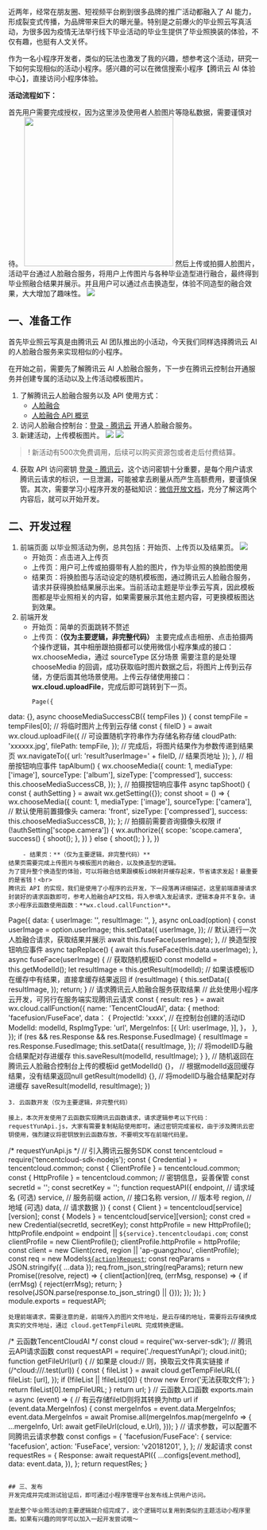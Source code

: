近两年，经常在朋友圈、短视频平台刷到很多品牌的推广活动都融入了 AI 能力，形成裂变式传播，为品牌带来巨大的曝光量。特别是之前爆火的毕业照云写真活动，为很多因为疫情无法举行线下毕业活动的毕业生提供了毕业照换装的体验，不仅有趣，也挺有人文关怀。



作为一名小程序开发者，类似的玩法也激发了我的兴趣，想参考这个活动，研究一下如何实现相似的活动小程序。感兴趣的可以在微信搜索小程序【腾讯云 AI 体验中心】，直接访问小程序体验。

**活动流程如下：**

首先用户需要完成授权，因为这里涉及使用者人脸图片等隐私数据，需要谨慎对待。
<img src="https://qcloudimg.tencent-cloud.cn/raw/53405f88d891b5fd450db21bcc1a1944.png" width="300px">
然后上传或拍摄人脸图片，活动平台通过人脸融合服务，将用户上传图片与各种毕业造型进行融合，最终得到毕业照融合结果并展示。并且用户可以通过点击换造型，体验不同造型的融合效果，大大增加了趣味性。
<img src="https://qcloudimg.tencent-cloud.cn/raw/55c1514a376b3939e4bd579652aae769.png" length="606px">

## 一、准备工作
首先毕业照云写真是由腾讯云 AI 团队推出的小活动，今天我们同样选择腾讯云 AI 的人脸融合服务来实现相似的小程序。



在开始之前，需要先了解腾讯云 AI 人脸融合服务，下一步在腾讯云控制台开通服务并创建专属的活动以及上传活动模板图片。
1. 了解腾讯云人脸融合服务以及 API 使用方式：
	- [人脸融合](https://cloud.tencent.com.cn/product/facefusion)
	- [人脸融合 API 概览](https://cloud.tencent.com.cn/document/product/670/31052)
2. 访问人脸融合控制台：[登录 - 腾讯云](https://console.cloud.tencent.com/facefusion) 开通人脸融合服务。
3. 新建活动，上传模板图片。
![](https://qcloudimg.tencent-cloud.cn/raw/8f74635aa331f110add267a8a4753026.png)
![](https://qcloudimg.tencent-cloud.cn/raw/9de04d9d8070723b1b41a878719f7b4b.png)
>! 新活动有500次免费调用，后续可以购买资源包或者走后付费结算。
4. 获取 API 访问密钥 [登录 - 腾讯云](https://console.cloud.tencent.com/cam/capi)，这个访问密钥十分重要，是每个用户请求腾讯云请求的标识，一旦泄漏，可能被拿去刷量从而产生高额费用，要谨慎保管。其次，需要学习小程序开发的基础知识：[微信开放文档](https://developers.weixin.qq.com/miniprogram/dev/framework/)，充分了解这两个内容后，就可以开始开发。

## 二、开发过程
1. 前端页面
以毕业照活动为例，总共包括：开始页、上传页以及结果页。
![](https://qcloudimg.tencent-cloud.cn/raw/46b6814fd42fe832953e32d4aec77d0a.png)
	- 开始页：点击进入上传页
	- 上传页：用户可上传或拍摄带有人脸的图片，作为毕业照的换脸图使用
	- 结果页：将换脸图与活动设定的随机模板图，通过腾讯云人脸融合服务，请求并获得换脸结果展示出来。当前活动主题是毕业季云写真，因此模板图都是毕业照相关的内容，如果需要展示其他主题内容，可更换模板图达到效果。
2. 前端开发
	- 开始页：简单的页面跳转不赘述
	- 上传页：**（仅为主要逻辑，非完整代码）**
		主要完成点击相册、点击拍摄两个操作逻辑，其中相册跟拍摄都可以使用微信小程序集成的接口：wx.chooseMedia，通过 sourceType 区分场景
		需要注意的是处理 chooseMedia 的回调，成功获取临时图片数据之后，将图片上传到云存储，方便后面其他场景使用。上传云存储使用接口：**wx.cloud.uploadFile**，完成后即可跳转到下一页。
		```
		Page({
  data: {},
  async chooseMediaSuccessCB({ tempFiles }) {
    const tempFile = tempFiles[0];
    // 将临时图片上传到云存储
    const { fileID } = await wx.cloud.uploadFile({
      // 可设置随机字符串作为存储名称存储
      cloudPath: 'xxxxxx.jpg',
      filePath: tempFile,
    });
    // 完成后，将图片结果作为参数传递到结果页
    wx.navigateTo({
      url: 'result?userImage=' + fileID, // 结果页地址
    });
  },
  // 相册按钮响应事件
  tapAlbum() {
    wx.chooseMedia({
      count: 1,
      mediaType: ['image'],
      sourceType: ['album'],
      sizeType: ['compressed'],
      success: this.chooseMediaSuccessCB,
    });
  },
  // 拍摄按钮响应事件
  async tapShoot() {
    const { authSetting } = await wx.getSetting({});
    const shoot = () => {
      wx.chooseMedia({
        count: 1,
        mediaType: ['image'],
        sourceType: ['camera'],
        // 默认使用前置摄像头
        camera: 'front',
        sizeType: ['compressed'],
        success: this.chooseMediaSuccessCB,
      });
    };
    // 拍摄前需要咨询摄像头权限
    if (!authSetting['scope.camera']) {
      wx.authorize({
        scope: 'scope.camera',
        success() {
          shoot();
        },
      })
    } else {
      shoot();
    }
  },
})
```
	- 结果页：**（仅为主要逻辑，非完整代码）**
结果页需要完成上传图片与模板图片的融合，以及换造型的逻辑。
为了提升整个换造型的体验，可以将融合结果跟模板id映射并缓存起来，节省请求发起！最重要的是省钱！<br>
腾讯云 API 的实现，我们是使用了小程序的云开发，下一段落再详细描述，这里前端直接请求封装好的请求函数即可，参考人脸融合API文档，将入参填入发起请求，逻辑本身并不复杂。请求小程序云函数使用函数：**wx.cloud.callFunction**。
```
Page({
  data: {
    userImage: '',
    resultImage: '',
  },
  async onLoad(option) {
    const userImage = option.userImage;
    this.setData({
      userImage,
    });
    // 默认进行一次人脸融合请求，获取结果并展示
    await this.fuseFace(userImage);
  },
  // 换造型按钮响应事件
  async tapReplace() {
    await this.fuseFace(this.data.userImage);
  },
  async fuseFace(userImage) {
    // 获取随机模板ID
    const modelId = this.getModelId();
    let resultImage = this.getResult(modelId);
    // 如果该模板ID在缓存中有结果，直接拿缓存结果返回
    if (resultImage) {
      this.setData({
        resultImage,
      });
      return;
    }
    // 请求腾讯云人脸融合服务获取结果
    // 此处使用小程序云开发，可另行在服务端实现腾讯云请求
    const { result: res } = await wx.cloud.callFunction({
      name: 'TencentCloudAI',
      data: {
        method: 'facefusion/FuseFace',
        data： {
          ProjectId: 'xxxx', // 在控制台创建的活动ID
          ModelId: modelId,
          RspImgType: 'url',
          MergeInfos: [{
            Url: userImage,
          }],
        }，
      },
    });
    if (res && res.Response && res.Response.FusedImage) {
      resultImage = res.Response.FusedImage;
      this.setData({
        resultImage,
      });
      // 将modelID与融合结果配对存进缓存
      this.saveResult(modelId, resultImage);
    }
  },
  // 随机返回在腾讯云人脸融合控制台上传的模板id
  getModelId() {}，
  // 根据modelId返回缓存结果，没有结果返回null
  getResult(modelId) {},
  // 将modelID与融合结果配对存进缓存
  saveResult(modelId, resultImage);
})
```
3. 云函数开发（仅为主要逻辑，非完整代码）

接上，本次开发使用了云函数实现腾讯云函数请求，请求逻辑参考以下代码：requestYunApi.js，大家有需要复制粘贴使用即可。通过密钥完成鉴权，由于涉及腾讯云密钥使用，强烈建议将密钥放到云函数存放，不要明文写在前端代码里。
```
/* requestYunApi.js */
// 引入腾讯云服务SDK
const tencentcloud = require('tencentcloud-sdk-nodejs');
const { Credential } = tencentcloud.common;
const { ClientProfile } = tencentcloud.common;
const { HttpProfile } = tencentcloud.common;
// 密钥信息，妥善保管
const secretId = '';
const secretKey = '';
function requestAPI({
  endpoint, // 请求域名 (可选)
  service, // 服务前缀
  action, // 接口名称
  version, // 版本号
  region, // 地域 (可选)
  data, // 请求数据
}) {
  const { Client } = tencentcloud[service][version];
  const { Models } = tencentcloud[service][version];
  const cred = new Credential(secretId, secretKey);
  const httpProfile = new HttpProfile();
  httpProfile.endpoint = endpoint || `${service}.tencentcloudapi.com`;
  const clientProfile = new ClientProfile();
  clientProfile.httpProfile = httpProfile;
  const client = new Client(cred, region || 'ap-guangzhou', clientProfile);
  const req = new Models[`${action}Request`]();
  const reqParams = JSON.stringify({ ...data });
  req.from_json_string(reqParams);
  return new Promise((resolve, reject) => {
    client[action](req, (errMsg, response) => {
      if (errMsg) {
        reject(errMsg);
        return;
      }
      resolve(JSON.parse(response.to_json_string() || {}));
    });
  });
}
module.exports = requestAPI;
```
处理前端请求，需要注意的是，前端传入的图片文件地址，是云存储的地址，需要将云存储换成真实的文件地址，通过 cloud.getTempFileURL 完成转换逻辑。
```
/* 云函数TencentCloudAI */
const cloud = require('wx-server-sdk');
// 腾讯云API请求函数
const requestAPI = require('./requestYunApi');
cloud.init();
function getFileUrl(url) {
  // 如果是 cloud:// 则，换取云文件真实链接
  if (/^cloud:\/\//.test(url)) {
    const { fileList } = await cloud.getTempFileURL({
      fileList: [url],
    }); 
    if (!fileList || !fileList[0]) {
      throw new Error('无法获取文件');
    } 
    return fileList[0].tempFileURL;
  }
  return url;
}
// 云函数入口函数
exports.main = async (event) => {
  // 有云存储fileID则将其转换为http url
  if (event.data.MergeInfos) {
    const mergeInfos = event.data.MergeInfos;
    event.data.MergeInfos = await Promise.all(mergeInfos.map(mergeInfo => {
      ...mergeInfo,
      Url: await getFileUrl(cloud, e.Url),
    }));
  }
  // 请求参数，可以配置不同腾讯云请求参数
  const configs = {
    'facefusion/FuseFace': {
      service: 'facefusion',
      action: 'FuseFace',
      version: 'v20181201',
    },
  };
  // 发起请求
  const requestRes = {
    Response: await requestAPI({
      ...configs[event.method],
      data: event.data,
    }),
  };
  return requestRes;
}
```

## 三、发布
开发完成并完成测试验证后，即可通过小程序管理平台发布线上供用户访问。

至此整个毕业照活动的主要逻辑就介绍完成了，这个逻辑可以复用到类似的主题活动小程序里面。如果有兴趣的同学可以加入一起开发尝试哦～

